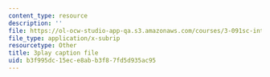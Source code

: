 ```yaml
---
content_type: resource
description: ''
file: https://ol-ocw-studio-app-qa.s3.amazonaws.com/courses/3-091sc-introduction-to-solid-state-chemistry-fall-2010/b3f995dc15ece8abb3f87fd5d935ac95_NuoT9XPOjJ0.srt
file_type: application/x-subrip
resourcetype: Other
title: 3play caption file
uid: b3f995dc-15ec-e8ab-b3f8-7fd5d935ac95
---
```

